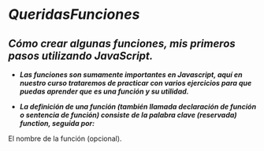 # **_QueridasFunciones_**

## **_Cómo crear algunas funciones, mis primeros pasos utilizando JavaScript._**

- **_Las funciones son sumamente importantes en Javascript, aquí en nuestro curso trataremos de practicar con varios ejercicios para que puedas aprender que es una función y su utilidad._**

- **_La definición de una función (también llamada declaración de función o sentencia de función) consiste de la palabra clave (reservada)  function, seguida por:_**

El nombre de la función (opcional).
